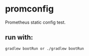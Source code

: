 # promconfig

Prometheus static config test.

## run with:

```
gradlew bootRun or ./gradlew bootRun
```
